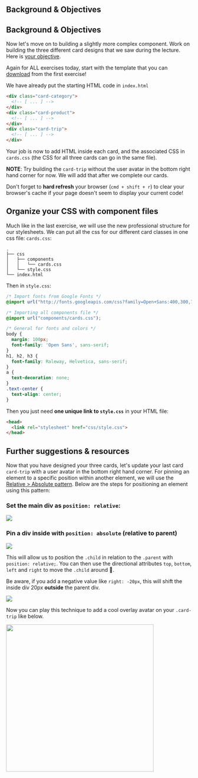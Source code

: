 ## Background & Objectives

## Background & Objectives

Now let's move on to building a slightly more complex component. Work on building the three different card designs that we saw during the lecture. Here is [your objective](http://lewagon.github.io/html-css-challenges/14-card-sprint/). 

Again for ALL exercises today, start with the template that you can [download](https://github.com/dounan1/china-product/blob/master/CSS.zip) from the first exercise!

We have already put the starting HTML code in `index.html`

```html
<div class="card-category">
  <!-- [ ... ] -->
</div>
<div class="card-product">
  <!-- [ ... ] -->
</div>
<div class="card-trip">
  <!-- [ ... ] -->
</div>
```

Your job is now to add HTML inside each card, and the associated CSS in `cards.css` (the CSS for all three cards can go in the same file).

**NOTE**: Try building the `card-trip` without the user avatar in the bottom right hand corner for now. We will add that after we complete our cards.

Don't forget to **hard refresh** your browser (`cmd + shift + r`) to clear your browser's cache if your page doesn't seem to display your current code!

## Organize your CSS with component files

Much like in the last exercise, we will use the new professional structure for our stylesheets. We can put all the css for our different card classes in one css file: `cards.css`:

```
.
├── css
│   ├── components
│   │   └── cards.css
│   └── style.css
└── index.html
```

Then in `style.css`:

```css
/* Import fonts from Google Fonts */
@import url("http://fonts.googleapis.com/css?family=Open+Sans:400,300,700|Raleway:300,400,500,700");

/* Importing all components file */
@import url("components/cards.css");

/* General for fonts and colors */
body {
  margin: 100px;
  font-family: 'Open Sans', sans-serif;
}
h1, h2, h3 {
  font-family: Raleway, Helvetica, sans-serif;
}
a {
  text-decoration: none;
}
.text-center {
  text-align: center;
}

```

Then you just need **one unique link to `style.css`** in your HTML file:

```html
<head>
  <link rel="stylesheet" href="css/style.css">
</head>
```

## Further suggestions & resources

Now that you have designed your three cards, let's update your last card `card-trip` with a user avatar in the bottom right hand corner. For pinning an element to a specific position within another element, we will use the [Relative > Absolute pattern](https://css-tricks.com/absolute-relative-fixed-positioining-how-do-they-differ/). Below are the steps for positioning an element using this pattern:

### Set the main div as `position: relative`:

![](https://raw.githubusercontent.com/lewagon/fullstack-images/master/frontend/position-relative.png)


### Pin a div inside with `position: absolute` (relative to parent)

![](https://raw.githubusercontent.com/lewagon/fullstack-images/master/frontend/position-top.png)

This will allow us to position the `.child` in relation to the `.parent` with `position: relative;`. You can then use the directional attributes `top`, `bottom`, `left` and `right` to move the `.child` around 📐.

Be aware, if you add a negative value like `right: -20px`, this will shift the inside div 20px **outside** the parent div.

![](https://raw.githubusercontent.com/lewagon/fullstack-images/master/frontend/position-bottom.png)

Now you can play this technique to add a cool overlay avatar on your `.card-trip` like below.

<div class="text-center">
  <img src="https://raw.githubusercontent.com/lewagon/fullstack-images/master/frontend/card-position.png" alt="" width="400">
</div>

